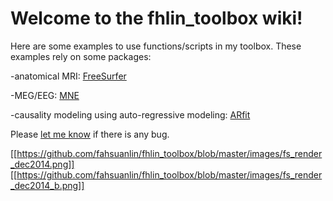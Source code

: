 # Welcome to the fhlin_toolbox wiki!

Here are some examples to use functions/scripts in my toolbox. These examples rely on some packages:

-anatomical MRI: [FreeSurfer](http://surfer.nmr.mgh.harvard.edu) 

-MEG/EEG: [MNE](https://www.martinos.org/mne/stable/index.html)

-causality modeling using auto-regressive modeling: [ARfit](https://www.mathworks.com/matlabcentral/mlc-downloads/downloads/submissions/174/versions/1/previews/index.html)

Please [let me know](mailto:fhlin@sri.utoronto.ca) if there is any bug.

[[https://github.com/fahsuanlin/fhlin_toolbox/blob/master/images/fs_render_dec2014.png]]
[[https://github.com/fahsuanlin/fhlin_toolbox/blob/master/images/fs_render_dec2014_b.png]]
